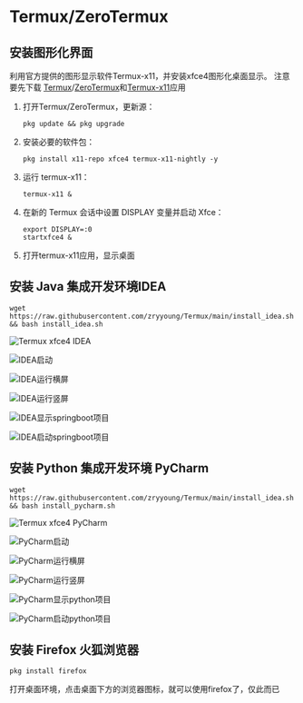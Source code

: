 # Termux/ZeroTermux
## 安装图形化界面
利用官方提供的图形显示软件Termux-x11，并安装xfce4图形化桌面显示。
注意要先下载 [Termux](https://github.com/termux/termux-app/releases)/[ZeroTermux](https://od.ixcmstudio.cn/repository/main/ZeroTermux/)和[Termux-x11](https://github.com/termux/termux-x11/releases)应用

1. 打开Termux/ZeroTermux，更新源：

   ```
   pkg update && pkg upgrade
   ```
   
2. 安装必要的软件包：

   ```
   pkg install x11-repo xfce4 termux-x11-nightly -y   
   ```

3. 运行 termux-x11：

   ```
   termux-x11 &
   ```

4. 在新的 Termux 会话中设置 DISPLAY 变量并启动 Xfce：

   ```
   export DISPLAY=:0
   startxfce4 &
   ```
   
5. 打开termux-x11应用，显示桌面

## 安装 Java 集成开发环境IDEA

   ```
   wget https://raw.githubusercontent.com/zryyoung/Termux/main/install_idea.sh && bash install_idea.sh
   ```

![Termux xfce4 IDEA](img/Image_1749313966385.jpg)


![IDEA启动](img/Image_1749313963609.jpg)


![IDEA运行横屏](img/Image_1749313961608.jpg)

![IDEA运行竖屏](img/Image_1749313959470.jpg)

![IDEA显示springboot项目](img/Image_1749313933154.jpg)

![IDEA启动springboot项目](img/Image_1749313957258.jpg)

## 安装 Python 集成开发环境 PyCharm

   ```
   wget https://raw.githubusercontent.com/zryyoung/Termux/main/install_idea.sh && bash install_pycharm.sh
   ```

![Termux xfce4 PyCharm](img/Image_1749315597915.jpg)


![PyCharm启动](img/Image_1749315601328.jpg)


![PyCharm运行横屏](img/Image_1749315603449.jpg)

![PyCharm运行竖屏](img/Image_1749315605261.jpg)

![PyCharm显示python项目](img/Image_1749315607055.jpg)

![PyCharm启动python项目](img/Image_1749315608815.jpg)

## 安装 Firefox 火狐浏览器

   ```
   pkg install firefox
   ```

打开桌面环境，点击桌面下方的浏览器图标，就可以使用firefox了，仅此而已



